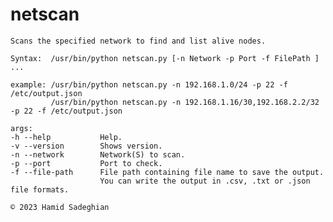 # netscan

    Scans the specified network to find and list alive nodes.

    Syntax:  /usr/bin/python netscan.py [-n Network -p Port -f FilePath ] ...

    example: /usr/bin/python netscan.py -n 192.168.1.0/24 -p 22 -f /etc/output.json
             /usr/bin/python netscan.py -n 192.168.1.16/30,192.168.2.2/32 -p 22 -f /etc/output.json

    args:
    -h --help           Help.
    -v --version        Shows version.
    -n --network        Network(S) to scan.
    -p --port           Port to check.
    -f --file-path      File path containing file name to save the output.
                        You can write the output in .csv, .txt or .json file formats.

    © 2023 Hamid Sadeghian
